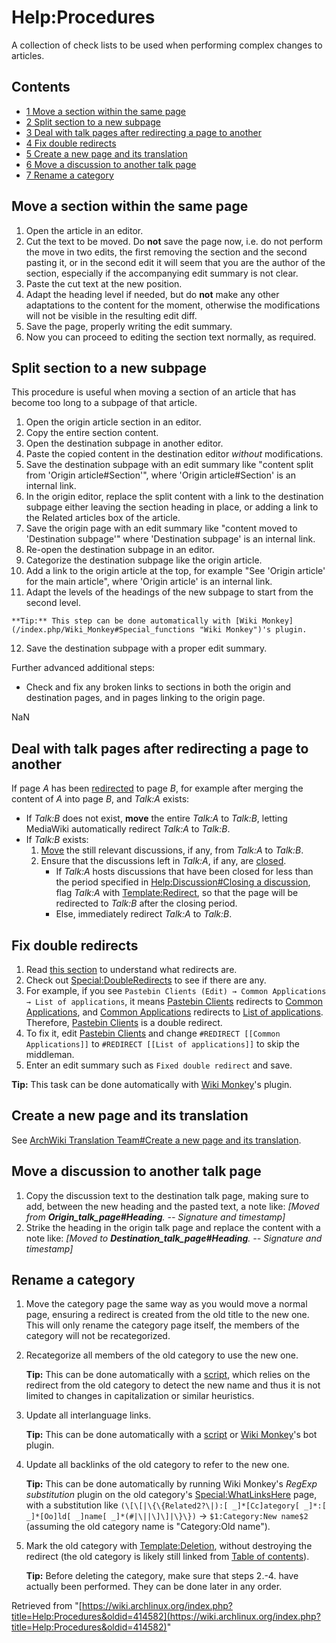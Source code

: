 # Help:Procedures

A collection of check lists to be used when performing complex changes to articles.

## Contents

*   [1 Move a section within the same page](#Move_a_section_within_the_same_page)
*   [2 Split section to a new subpage](#Split_section_to_a_new_subpage)
*   [3 Deal with talk pages after redirecting a page to another](#Deal_with_talk_pages_after_redirecting_a_page_to_another)
*   [4 Fix double redirects](#Fix_double_redirects)
*   [5 Create a new page and its translation](#Create_a_new_page_and_its_translation)
*   [6 Move a discussion to another talk page](#Move_a_discussion_to_another_talk_page)
*   [7 Rename a category](#Rename_a_category)

## Move a section within the same page

1.  Open the article in an editor.
2.  Cut the text to be moved. Do **not** save the page now, i.e. do not perform the move in two edits, the first removing the section and the second pasting it, or in the second edit it will seem that you are the author of the section, especially if the accompanying edit summary is not clear.
3.  Paste the cut text at the new position.
4.  Adapt the heading level if needed, but do **not** make any other adaptations to the content for the moment, otherwise the modifications will not be visible in the resulting edit diff.
5.  Save the page, properly writing the edit summary.
6.  Now you can proceed to editing the section text normally, as required.

## Split section to a new subpage

This procedure is useful when moving a section of an article that has become too long to a subpage of that article.

1.  Open the origin article section in an editor.
2.  Copy the entire section content.
3.  Open the destination subpage in another editor.
4.  Paste the copied content in the destination editor _without_ modifications.
5.  Save the destination subpage with an edit summary like "content split from 'Origin article#Section'", where 'Origin article#Section' is an internal link.
6.  In the origin editor, replace the split content with a link to the destination subpage either leaving the section heading in place, or adding a link to the Related articles box of the article.
7.  Save the origin page with an edit summary like "content moved to 'Destination subpage'" where 'Destination subpage' is an internal link.
8.  Re-open the destination subpage in an editor.
9.  Categorize the destination subpage like the origin article.
10.  Add a link to the origin article at the top, for example "See 'Origin article' for the main article", where 'Origin article' is an internal link.
11.  Adapt the levels of the headings of the new subpage to start from the second level.

    **Tip:** This step can be done automatically with [Wiki Monkey](/index.php/Wiki_Monkey#Special_functions "Wiki Monkey")'s plugin.

12.  Save the destination subpage with a proper edit summary.

Further advanced additional steps:

*   Check and fix any broken links to sections in both the origin and destination pages, and in pages linking to the origin page.

NaN

## Deal with talk pages after redirecting a page to another

If page _A_ has been [redirected](/index.php/Help:Editing#Redirects "Help:Editing") to page _B_, for example after merging the content of _A_ into page _B_, and _Talk:A_ exists:

*   If _Talk:B_ does not exist, **move** the entire _Talk:A_ to _Talk:B_, letting MediaWiki automatically redirect _Talk:A_ to _Talk:B_.
*   If _Talk:B_ exists:
    1.  [Move](#Move_a_discussion_to_another_talk_page) the still relevant discussions, if any, from _Talk:A_ to _Talk:B_.
    2.  Ensure that the discussions left in _Talk:A_, if any, are [closed](/index.php/Help:Discussion#Closing_a_discussion "Help:Discussion").
        *   If _Talk:A_ hosts discussions that have been closed for less than the period specified in [Help:Discussion#Closing a discussion](/index.php/Help:Discussion#Closing_a_discussion "Help:Discussion"), flag _Talk:A_ with [Template:Redirect](/index.php/Template:Redirect "Template:Redirect"), so that the page will be redirected to _Talk:B_ after the closing period.
        *   Else, immediately redirect _Talk:A_ to _Talk:B_.

## Fix double redirects

1.  Read [this section](/index.php/Help:Editing#Redirects "Help:Editing") to understand what redirects are.
2.  Check out [Special:DoubleRedirects](/index.php/Special:DoubleRedirects "Special:DoubleRedirects") to see if there are any.
3.  For example, if you see `Pastebin Clients (Edit) →‎ Common Applications →‎ List of applications`, it means [Pastebin Clients](/index.php/Pastebin_Clients "Pastebin Clients") redirects to [Common Applications](/index.php/Common_Applications "Common Applications"), and [Common Applications](/index.php/Common_Applications "Common Applications") redirects to [List of applications](/index.php/List_of_applications "List of applications"). Therefore, [Pastebin Clients](/index.php/Pastebin_Clients "Pastebin Clients") is a double redirect.
4.  To fix it, edit [Pastebin Clients](/index.php/Pastebin_Clients "Pastebin Clients") and change `#REDIRECT [[Common Applications]]` to `#REDIRECT [[List of applications]]` to skip the middleman.
5.  Enter an edit summary such as `Fixed double redirect` and save.

**Tip:** This task can be done automatically with [Wiki Monkey](/index.php/Wiki_Monkey#Special_functions "Wiki Monkey")'s plugin.

## Create a new page and its translation

See [ArchWiki Translation Team#Create a new page and its translation](/index.php/ArchWiki_Translation_Team#Create_a_new_page_and_its_translation "ArchWiki Translation Team").

## Move a discussion to another talk page

1.  Copy the discussion text to the destination talk page, making sure to add, between the new heading and the pasted text, a note like:
    _[Moved from **Origin_talk_page#Heading**. -- Signature and timestamp]_
2.  Strike the heading in the origin talk page and replace the content with a note like:
    _[Moved to **Destination_talk_page#Heading**. -- Signature and timestamp]_

## Rename a category

1.  Move the category page the same way as you would move a normal page, ensuring a redirect is created from the old title to the new one. This will only rename the category page itself, the members of the category will not be recategorized.
2.  Recategorize all members of the old category to use the new one.

    **Tip:** This can be done automatically with a [script](https://github.com/lahwaacz/wiki-scripts/blob/master/recategorize-over-redirect.py), which relies on the redirect from the old category to detect the new name and thus it is not limited to changes in capitalization or similar heuristics.

3.  Update all interlanguage links.

    **Tip:** This can be done automatically with a [script](https://github.com/lahwaacz/wiki-scripts/blob/master/update-interlanguage-links.py) or [Wiki Monkey](/index.php/Wiki_Monkey#Page_lists_.28Bot.29 "Wiki Monkey")'s bot plugin.

4.  Update all backlinks of the old category to refer to the new one.

    **Tip:** This can be done automatically by running Wiki Monkey's _RegExp substitution_ plugin on the old category's [Special:WhatLinksHere](/index.php/Special:WhatLinksHere "Special:WhatLinksHere") page, with a substitution like `(\[\[|\{\{Related2?\|):[ _]*[Cc]ategory[ _]*:[ _]*[Oo]ld[ _]name[ _]*(#|\||\]\]|\}\})` -> `$1:Category:New name$2` (assuming the old category name is "Category:Old name").

5.  Mark the old category with [Template:Deletion](/index.php/Template:Deletion "Template:Deletion"), without destroying the redirect (the old category is likely still linked from [Table of contents](/index.php/Table_of_contents "Table of contents")).

    **Tip:** Before deleting the category, make sure that steps 2.-4\. have actually been performed. They can be done later in any order.

Retrieved from "[https://wiki.archlinux.org/index.php?title=Help:Procedures&oldid=414582](https://wiki.archlinux.org/index.php?title=Help:Procedures&oldid=414582)"
